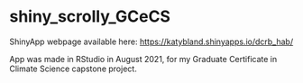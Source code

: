 # shiny_scrolly_GCeCS

ShinyApp webpage available here: https://katybland.shinyapps.io/dcrb_hab/

App was made in RStudio in August 2021, for my Graduate Certificate in Climate Science capstone project. 

